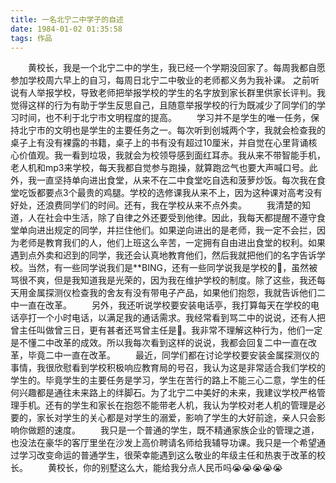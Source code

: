 ```yaml
---
title: 一名北宁二中学子的自述
date: 1984-01-02 01:35:58
tags: 作品
---
```


&ensp;&ensp;&ensp;&ensp;黄校长，我是一个北宁二中的学生，我已经一个学期没回家了。每周我都自愿参加学校周六早上的自习，每周日北宁二中敬业的老师都义务为我补课。 之前听说有人举报学校，导致老师把举报学校的学生的名字放到家长群里供家长评判。我觉得这样的行为有助于学生反思自己，且随意举报学校的行为既减少了同学们的学习时间，也不利于北宁市文明程度的提高。<!--more-->
&ensp;&ensp;&ensp;&ensp;学习并不是学生的唯一任务，保持北宁市的文明也是学生的主要任务之一。每次听到创城两个字，我就会检查我的桌子上有没有裸露的书籍，桌子上的书有没有超过10厘米，并自觉在心里背诵核心价值观。我一看到垃圾，我就会为校领导感到面红耳赤。我从来不带智能手机，老人机和mp3来学校，每天我都自觉参与跑操，就算跑岔气也要大声喊口号。此外，我一直坚持单向进出食堂，从来不在二中食堂吃自选和菠萝炒饭。每次我在食堂吃饭都要点3个最贵的鸡腿。学校的选修课我从来不上，因为这种课对高考没有好处，还浪费同学们的时间。还有，我在学校从来不点外卖。
&ensp;&ensp;&ensp;&ensp;我清楚的知道，人在社会中生活，除了自律之外还要受到他律。因此，我每天都提醒不遵守食堂单向进出规定的同学，并拦住他们。如果逆向进出的是老师，我一定不会拦，因为老师是教育我们的人，他们上班这么辛苦，一定拥有自由进出食堂的权利。如果遇到点外卖和迟到的同学，我还会认真地教育他们，然后我就把他们的名字告诉学校。当然，有一些同学说我们是**BING，还有一些同学说我是学校的🐶，虽然被骂很不爽，但是我知道我是光荣的，因为我在维护学校的制度。除了这些，我还每天用金属探测仪检查我的舍友有没有带电子产品，如果他们抱怨，我就告诉他们二中一直在改革。
&ensp;&ensp;&ensp;&ensp;另外，我还听说学校要安装电话亭，我打算每天在学校的电话亭打一个小时电话，以满足我的通话需求。我经常看到骂二中的说说，还有人把曾主任叫做曾三日，更有甚者还骂曾主任是🐶。我非常不理解这种行为，他们一定是不懂二中改革的成效。所以我每次看到这样的说说，我都会回复二中一直在改革，毕竟二中一直在改革。
&ensp;&ensp;&ensp;&ensp;最近，同学们都在讨论学校要安装金属探测仪的事情，我很欣慰看到学校积极响应教育局的号召，我认为这是非常适合我们学校的学生的。毕竟学生的主要任务是学习，学生在苦行的路上不能三心二意，学生的任何兴趣都是通往未来路上的绊脚石。为了北宁二中美好的未来，我建议学校严格管理手机。还有的学生和家长在抱怨不能带老人机，我认为学校对老人机的管理是必要的，家长对学生的关心都是对学生的溺爱，影响了学生的大好前途，亲人只会影响你做题的速度。
&ensp;&ensp;&ensp;&ensp;我只是一个普通的学生，既不精通家族企业的管理之道，也没法在豪华的客厅里坐在沙发上高价聘请名师给我辅导功课。我只是一个希望通过学习改变命运的普通学生，很荣幸能遇到这么敬业的年级主任和热衷于改革的校长。
&ensp;&ensp;&ensp;&ensp;黄校长，你的别墅这么大，能给我分点人民币吗😭😭😭😭😭
